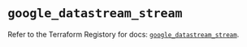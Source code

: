 # `google_datastream_stream`

Refer to the Terraform Registory for docs: [`google_datastream_stream`](https://registry.terraform.io/providers/hashicorp/google/4.70.0/docs/resources/datastream_stream).
